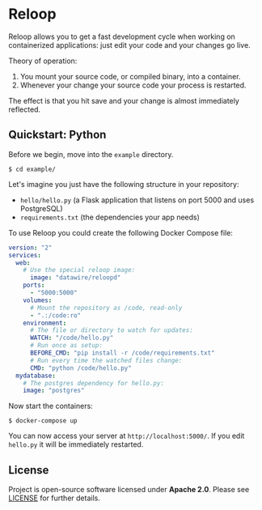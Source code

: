 # Reloop

Reloop allows you to get a fast development cycle when working on containerized applications: just edit your code and your changes go live.

Theory of operation:

1. You mount your source code, or compiled binary, into a container.
2. Whenever your change your source code your process is restarted.

The effect is that you hit save and your change is almost immediately reflected.


## Quickstart: Python

Before we begin, move into the `example` directory.

`$ cd example/`

Let's imagine you just have the following structure in your repository:

* `hello/hello.py` (a Flask application that listens on port 5000 and uses PostgreSQL)
* `requirements.txt` (the dependencies your app needs)

To use Reloop you could create the following Docker Compose file:

```yaml
version: "2"
services:
  web:
    # Use the special reloop image:
      image: "datawire/reloopd"
    ports:
      - "5000:5000"
    volumes:
      # Mount the repository as /code, read-only
      - ".:/code:ro"
    environment:
      # The file or directory to watch for updates:
      WATCH: "/code/hello.py"
      # Run once as setup:
      BEFORE_CMD: "pip install -r /code/requirements.txt"
      # Run every time the watched files change:
      CMD: "python /code/hello.py"
  mydatabase:
    # The postgres dependency for hello.py:
    image: "postgres"
```

Now start the containers:

```console
$ docker-compose up
```

You can now access your server at `http://localhost:5000/`.
If you edit `hello.py` it will be immediately restarted.

## License

Project is open-source software licensed under **Apache 2.0**. Please see [LICENSE](LICENSE) for further details.
